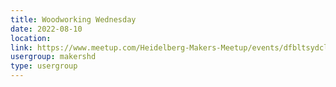 ```yaml
---
title: Woodworking Wednesday
date: 2022-08-10
location: 
link: https://www.meetup.com/Heidelberg-Makers-Meetup/events/dfbltsydclbnb/
usergroup: makershd
type: usergroup
---
```

